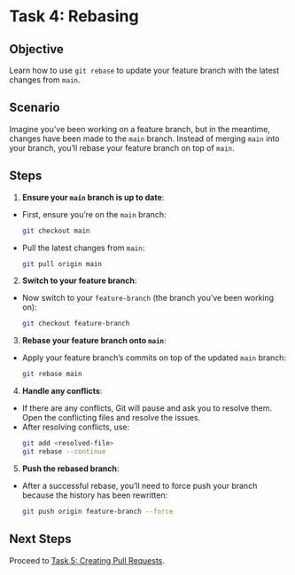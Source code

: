 # Task 4: Rebasing

## Objective
Learn how to use `git rebase` to update your feature branch with the latest changes from `main`.

## Scenario
Imagine you’ve been working on a feature branch, but in the meantime, changes have been made to the `main` branch. Instead of merging `main` into your branch, you’ll rebase your feature branch on top of `main`.

## Steps
1. **Ensure your `main` branch is up to date**:
  - First, ensure you’re on the `main` branch:
    ```bash
    git checkout main
    ```
  - Pull the latest changes from `main`:
    ```bash
    git pull origin main
    ```

2. **Switch to your feature branch**:
  - Now switch to your `feature-branch` (the branch you’ve been working on):
    ```bash
    git checkout feature-branch
    ```

3. **Rebase your feature branch onto `main`**:
  - Apply your feature branch’s commits on top of the updated `main` branch:
    ```bash
    git rebase main
    ```

4. **Handle any conflicts**:
  - If there are any conflicts, Git will pause and ask you to resolve them. Open the conflicting files and resolve the issues.
  - After resolving conflicts, use:
    ```bash
    git add <resolved-file>
    git rebase --continue
    ```

5. **Push the rebased branch**:
  - After a successful rebase, you’ll need to force push your branch because the history has been rewritten:
    ```bash
    git push origin feature-branch --force
    ```

## Next Steps
Proceed to [Task 5: Creating Pull Requests](task5.md).
